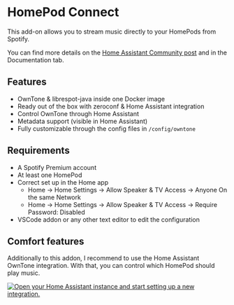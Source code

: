 # HomePod Connect

This add-on allows you to stream music directly to your HomePods from Spotify.

You can find more details on the [Home Assistant Community post](https://community.home-assistant.io/t/homepod-connect-spotify-on-homepods-with-spotify-connect/482227) and in the Documentation tab.

## Features
- OwnTone & librespot-java inside one Docker image
- Ready out of the box with zeroconf & Home Assistant integration
- Control OwnTone through Home Assistant
- Metadata support (visible in Home Assistant)
- Fully customizable through the config files in `/config/owntone`

## Requirements
- A Spotify Premium account
- At least one HomePod
- Correct set up in the Home app
  - Home -> Home Settings -> Allow Speaker & TV Access -> Anyone On the same Network
  - Home -> Home Settings -> Allow Speaker & TV Access -> Require Password: Disabled
- VSCode addon or any other text editor to edit the configuration

## Comfort features
Additionally to this addon, I recommend to use the Home Assistant OwnTone integration. With that, you can control which HomePod should play music.

[![Open your Home Assistant instance and start setting up a new integration.](https://my.home-assistant.io/badges/config_flow_start.svg)](https://my.home-assistant.io/redirect/config_flow_start/?domain=forked_daapd)

<!-- Second, there is a blueprint that allows you to automatically play music in a room as soon as someone enters it.
You can find it in the Home Assistant Community. -->
